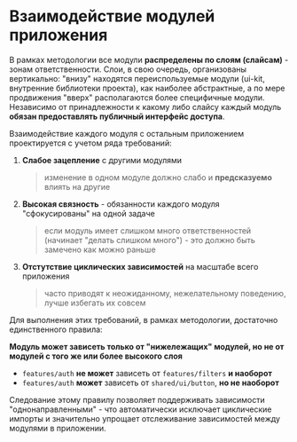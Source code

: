 # Взаимодействие модулей приложения

В рамках методологии все модули **распределены по слоям (слайсам)** - зонам ответственности. Слои, в свою очередь, организованы вертикально: "внизу" находятся переиспользуемые модули (ui-kit, внутренние библиотеки проекта), как наиболее абстрактные, а по мере продвижения "вверх" располагаются более специфичные модули. Независимо от принадлежности к какому либо слайсу каждый модуль **обязан предоставлять публичный интерфейс доступа**.

Взаимодействие каждого модуля с остальным приложением проектируется с учетом ряда требований:

1. **Слабое зацепление** с другими модулями
    > изменение в одном модуле должно слабо и **предсказуемо** влиять на другие
2. **Высокая связность** - обязанности каждого модуля "сфокусированы" на одной задаче
    > если модуль имеет слишком много ответственностей (начинает "делать слишком много") - это должно быть замечено как можно раньше
3. **Отстутствие циклических зависимостей** на масштабе всего приложения
    > часто приводят к неожиданному, нежелательному поведению, лучше избегать их совсем

Для выполнения этих требований, в рамках методологии, достаточно единственного правила:

**Модуль может зависеть только от "нижележащих" модулей, но не от модулей с того же или более высокого слоя**

  - `features/auth` **не может** зависеть от `features/filters` **и наоборот**
  - `features/auth` **может** зависеть от `shared/ui/button`, **но не наоборот**

Следование этому правилу позволяет поддерживать зависимости "однонаправленными" - что автоматически исключает циклические импорты и значительно упрощает отслеживание зависимостей между модулями в приложении.
